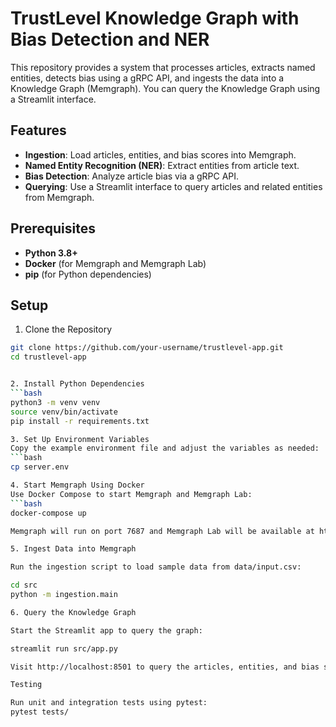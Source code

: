 # TrustLevel Knowledge Graph with Bias Detection and NER

This repository provides a system that processes articles, extracts named entities, detects bias using a gRPC API, and ingests the data into a Knowledge Graph (Memgraph). You can query the Knowledge Graph using a Streamlit interface.

## Features
- **Ingestion**: Load articles, entities, and bias scores into Memgraph.
- **Named Entity Recognition (NER)**: Extract entities from article text.
- **Bias Detection**: Analyze article bias via a gRPC API.
- **Querying**: Use a Streamlit interface to query articles and related entities from Memgraph.

## Prerequisites
- **Python 3.8+**
- **Docker** (for Memgraph and Memgraph Lab)
- **pip** (for Python dependencies)

## Setup

1. Clone the Repository
```bash
git clone https://github.com/your-username/trustlevel-app.git
cd trustlevel-app


2. Install Python Dependencies
```bash
python3 -m venv venv
source venv/bin/activate
pip install -r requirements.txt

3. Set Up Environment Variables
Copy the example environment file and adjust the variables as needed:
```bash
cp server.env

4. Start Memgraph Using Docker
Use Docker Compose to start Memgraph and Memgraph Lab:
```bash
docker-compose up

Memgraph will run on port 7687 and Memgraph Lab will be available at http://localhost:3000.

5. Ingest Data into Memgraph

Run the ingestion script to load sample data from data/input.csv:

cd src
python -m ingestion.main

6. Query the Knowledge Graph

Start the Streamlit app to query the graph:

streamlit run src/app.py

Visit http://localhost:8501 to query the articles, entities, and bias scores.

Testing

Run unit and integration tests using pytest:
pytest tests/

